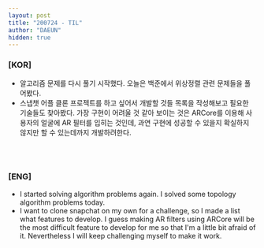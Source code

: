 ```yaml
---
layout: post
title: "200724 - TIL"
author: "DAEUN"
hidden: true
---
```


### [KOR]
* 알고리즘 문제를 다시 풀기 시작했다. 오늘은 백준에서 위상정렬 관련 문제들을 풀어봤다.
* 스냅챗 어플 클론 프로젝트를 하고 싶어서 개발할 것들 목록을 작성해보고 필요한 기술들도 찾아봤다. 가장 구현이 어려울 것 같아 보이는 것은 ARCore를 이용해 사용자의 얼굴에 AR 필터를 입히는 것인데, 과연 구현에 성공할 수 있을지 확실하지 않지만 할 수 있는데까지 개발하려한다.

<br><br>
### [ENG]
* I started solving algorithm problems again. I solved some topology algorithm problems today.
* I want to clone snapchat on my own for a challenge, so I made a list what features to develop. I guess making AR filters using ARCore will be the most difficult feature to develop for me so that I'm a little bit afraid of it. Nevertheless I will keep challenging myself to make it work.